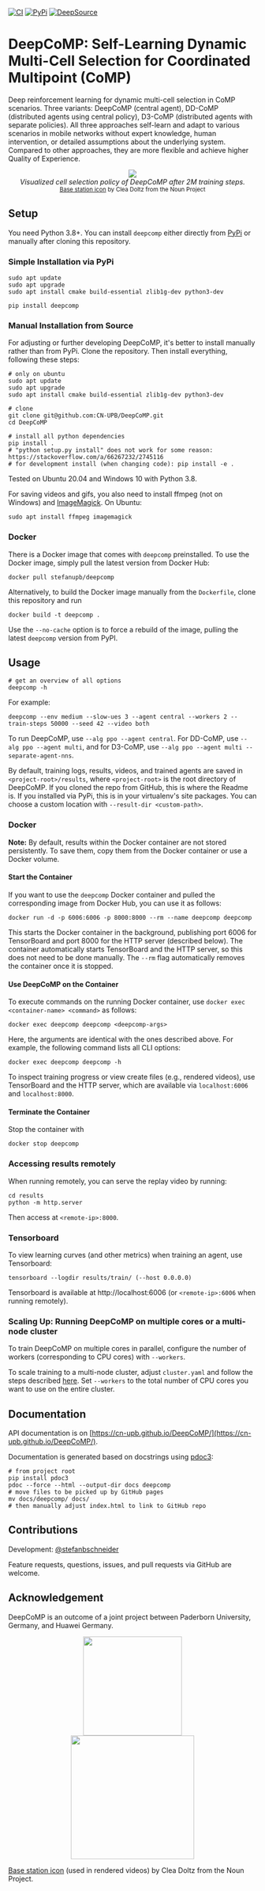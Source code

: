 [![CI](https://github.com/CN-UPB/DeepCoMP/actions/workflows/python-test.yml/badge.svg)](https://github.com/CN-UPB/DeepCoMP/actions/workflows/python-test.yml)
[![PyPi](https://github.com/CN-UPB/DeepCoMP/actions/workflows/python-publish.yml/badge.svg?branch=v1.1.0)](https://github.com/CN-UPB/DeepCoMP/actions/workflows/python-publish.yml)
[![DeepSource](https://deepsource.io/gh/CN-UPB/DeepCoMP.svg/?label=active+issues)](https://deepsource.io/gh/CN-UPB/DeepCoMP/?ref=repository-badge)

# DeepCoMP: Self-Learning Dynamic Multi-Cell Selection for Coordinated Multipoint (CoMP)

Deep reinforcement learning for dynamic multi-cell selection in CoMP scenarios.
Three variants: DeepCoMP (central agent), DD-CoMP (distributed agents using central policy), D3-CoMP (distributed agents with separate policies).
All three approaches self-learn and adapt to various scenarios in mobile networks without expert knowledge, human intervention, or detailed assumptions about the underlying system.
Compared to other approaches, they are more flexible and achieve higher Quality of Experience.

<p align="center">
    <img src="https://raw.githubusercontent.com/CN-UPB/DeepCoMP/master/docs/gifs/dashboard_lossy.gif?raw=true"><br/>
    <em>Visualized cell selection policy of DeepCoMP after 2M training steps.</em><br>
    <sup><a href="https://thenounproject.com/search/?q=base+station&i=1286474" target="_blank">Base station icon</a> by Clea Doltz from the Noun Project</sup>
</p>

## Setup

You need Python 3.8+. You can install `deepcomp` either directly from [PyPi](https://pypi.org/project/deepcomp/) or manually after cloning this repository.

### Simple Installation via PyPi

```
sudo apt update
sudo apt upgrade
sudo apt install cmake build-essential zlib1g-dev python3-dev

pip install deepcomp
```

### Manual Installation from Source

For adjusting or further developing DeepCoMP, it's better to install manually rather than from PyPi. 
Clone the repository. Then install everything, following these steps:

```
# only on ubuntu
sudo apt update
sudo apt upgrade
sudo apt install cmake build-essential zlib1g-dev python3-dev

# clone
git clone git@github.com:CN-UPB/DeepCoMP.git
cd DeepCoMP

# install all python dependencies
pip install .
# "python setup.py install" does not work for some reason: https://stackoverflow.com/a/66267232/2745116
# for development install (when changing code): pip install -e .
```

Tested on Ubuntu 20.04 and Windows 10 with Python 3.8.

For saving videos and gifs, you also need to install ffmpeg (not on Windows) and [ImageMagick](https://imagemagick.org/index.php). 
On Ubuntu:

```
sudo apt install ffmpeg imagemagick
```

### Docker

There is a Docker image that comes with `deepcomp` preinstalled. 
To use the Docker image, simply pull the latest version from Docker Hub:

```
docker pull stefanupb/deepcomp
```

Alternatively, to build the Docker image manually from the `Dockerfile`, clone this repository and run
```
docker build -t deepcomp .
```
Use the `--no-cache` option is to force a rebuild of the image, pulling the latest `deepcomp` version from PyPI.


## Usage

```
# get an overview of all options
deepcomp -h
```

For example: 

```
deepcomp --env medium --slow-ues 3 --agent central --workers 2 --train-steps 50000 --seed 42 --video both
```

To run DeepCoMP, use `--alg ppo --agent central`.
For DD-CoMP, use `--alg ppo --agent multi`, and for D3-CoMP, use `--alg ppo --agent multi --separate-agent-nns`.

By default, training logs, results, videos, and trained agents are saved in `<project-root>/results`,
where `<project-root>` is the root directory of DeepCoMP.
If you cloned the repo from GitHub, this is where the Readme is. 
If you installed via PyPi, this is in your virtualenv's site packages.
You can choose a custom location with `--result-dir <custom-path>`.

### Docker

**Note:** By default, results within the Docker container are not stored persistently. 
To save them, copy them from the Docker container or use a Docker volume.

#### Start the Container

If you want to use the `deepcomp` Docker container and pulled the corresponding image from Docker Hub,
you can use it as follows:
```
docker run -d -p 6006:6006 -p 8000:8000 --rm --name deepcomp deepcomp
```
This starts the Docker container in the background, publishing port 6006 for TensorBoard and port 8000 for the
HTTP server (described below).
The container automatically starts TensorBoard and the HTTP server, so this does not need to be done manually.
The `--rm` flag automatically removes the container once it is stopped.

#### Use DeepCoMP on the Container

To execute commands on the running Docker container, use `docker exec <container-name> <command>` as follows:
```
docker exec deepcomp deepcomp <deepcomp-args>
```
Here, the arguments are identical with the ones described above.
For example, the following command lists all CLI options:
```
docker exec deepcomp deepcomp -h
```

To inspect training progress or view create files (e.g., rendered videos), use TensorBoard and the HTTP server,
which are available via `localhost:6006` and `localhost:8000`.

#### Terminate the Container

Stop the container with
```
docker stop deepcomp
```

### Accessing results remotely

When running remotely, you can serve the replay video by running:

```
cd results
python -m http.server
```

Then access at `<remote-ip>:8000`.

### Tensorboard

To view learning curves (and other metrics) when training an agent, use Tensorboard:

```
tensorboard --logdir results/train/ (--host 0.0.0.0)
```

Tensorboard is available at http://localhost:6006 (or `<remote-ip>:6006` when running remotely).

### Scaling Up: Running DeepCoMP on multiple cores or a multi-node cluster

To train DeepCoMP on multiple cores in parallel, configure the number of workers (corresponding to CPU cores) with `--workers`.

To scale training to a multi-node cluster, adjust `cluster.yaml` and follow the steps described [here](https://stefanbschneider.github.io/blog/rllib-private-cluster).
Set `--workers` to the total number of CPU cores you want to use on the entire cluster.



## Documentation

API documentation is on [https://cn-upb.github.io/DeepCoMP/](https://cn-upb.github.io/DeepCoMP/).

Documentation is generated based on docstrings using [pdoc3](https://pdoc3.github.io/pdoc/):

```
# from project root
pip install pdoc3
pdoc --force --html --output-dir docs deepcomp
# move files to be picked up by GitHub pages
mv docs/deepcomp/ docs/
# then manually adjust index.html to link to GitHub repo
```

## Contributions

Development: [@stefanbschneider](https://github.com/stefanbschneider/)

Feature requests, questions, issues, and pull requests via GitHub are welcome.

## Acknowledgement

DeepCoMP is an outcome of a joint project between Paderborn University, Germany, and Huawei Germany.

<p align="center">
    <img src="https://raw.githubusercontent.com/CN-UPB/DeepCoMP/master/docs/logos/upb.png?raw=true" width="200" hspace="30"/>
    <img src="https://raw.githubusercontent.com/CN-UPB/DeepCoMP/master/docs/logos/huawei_horizontal.png?raw=true" width="250" hspace="30"/>
</p>

[Base station icon](https://thenounproject.com/search/?q=base+station&i=1286474) (used in rendered videos) by Clea Doltz from the Noun Project.
